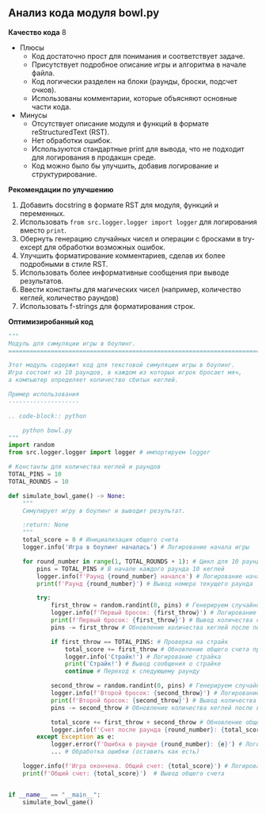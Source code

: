 ## Анализ кода модуля bowl.py

**Качество кода**
8
- Плюсы
    - Код достаточно прост для понимания и соответствует задаче.
    - Присутствует подробное описание игры и алгоритма в начале файла.
    - Код логически разделен на блоки (раунды, броски, подсчет очков).
    - Использованы комментарии, которые объясняют основные части кода.
- Минусы
    -  Отсутствует описание модуля и функций в формате reStructuredText (RST).
    -  Нет обработки ошибок.
    -  Используются стандартные print для вывода, что не подходит для логирования в продакшн среде.
    -  Код можно было бы улучшить, добавив логирование и структурирование.

**Рекомендации по улучшению**
1.  Добавить docstring в формате RST для модуля, функций и переменных.
2.  Использовать `from src.logger.logger import logger` для логирования вместо `print`.
3.  Обернуть генерацию случайных чисел и операции с бросками в try-except для обработки возможных ошибок.
4.  Улучшить форматирование комментариев, сделав их более подробными в стиле RST.
5.  Использовать более информативные сообщения при выводе результатов.
6.  Ввести константы для магических чисел (например, количество кеглей, количество раундов)
7.  Использовать f-strings для форматирования строк.

**Оптимизиробанный код**
```python
"""
Модуль для симуляции игры в боулинг.
=========================================================================================

Этот модуль содержит код для текстовой симуляции игры в боулинг.
Игра состоит из 10 раундов, в каждом из которых игрок бросает мяч,
а компьютер определяет количество сбитых кеглей.

Пример использования
--------------------

.. code-block:: python

    python bowl.py
"""
import random
from src.logger.logger import logger # импортируем logger

# Константы для количества кеглей и раундов
TOTAL_PINS = 10
TOTAL_ROUNDS = 10

def simulate_bowl_game() -> None:
    """
    Симулирует игру в боулинг и выводит результат.

    :return: None
    """
    total_score = 0 # Инициализация общего счета
    logger.info('Игра в боулинг началась') # Логирование начала игры

    for round_number in range(1, TOTAL_ROUNDS + 1): # Цикл для 10 раундов игры
        pins = TOTAL_PINS # В начале каждого раунда 10 кеглей
        logger.info(f'Раунд {round_number} начался') # Логирование начала раунда
        print(f'Раунд {round_number}') # Вывод номера текущего раунда

        try:
            first_throw = random.randint(0, pins) # Генерируем случайное число для первого броска
            logger.info(f'Первый бросок: {first_throw}') # Логирование первого броска
            print(f'Первый бросок: {first_throw}') # Вывод количества сбитых кеглей первым броском
            pins -= first_throw # Обновление количества кеглей после первого броска

            if first_throw == TOTAL_PINS: # Проверка на страйк
                total_score += first_throw # Обновление общего счета при страйке
                logger.info('Страйк!') # Логирование страйка
                print('Страйк!') # Вывод сообщения о страйке
                continue # Переход к следующему раунду

            second_throw = random.randint(0, pins) # Генерируем случайное число для второго броска
            logger.info(f'Второй бросок: {second_throw}') # Логирование второго броска
            print(f'Второй бросок: {second_throw}') # Вывод количества сбитых кеглей вторым броском
            pins -= second_throw # Обновление количества кеглей после второго броска

            total_score += first_throw + second_throw # Обновление общего счета
            logger.info(f'Счет после раунда {round_number}: {total_score}') # Логирование счета после раунда
        except Exception as e:
            logger.error(f'Ошибка в раунде {round_number}: {e}') # Логирование ошибки, если она произошла
            ... # Обработка ошибки (оставить как есть)

    logger.info(f'Игра окончена. Общий счет: {total_score}') # Логирование окончания игры и общего счета
    print(f'Общий счет: {total_score}')  # Вывод общего счета


if __name__ == "__main__":
    simulate_bowl_game()